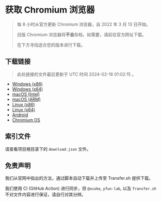 # 获取 Chromium 浏览器

> 每 8 小时从官方更新 Chromium 浏览器，自 2022 年 3 月 13 日开始。
> 
> 旧版 Chromium 浏览器将**不会**存档，如需要，请前往官方网址下载。
>
> 在下方寻找适合您的版本进行下载。

## 下载链接

> 此处链接的文件最后更新于 UTC 时间 2024-02-16 01:02:15
。

- [Windows (x86)](https://transfer.sh/YmQJkkJ3iI/Win.zip)
- [Windows (x64)](https://transfer.sh/gzUxyyfYFF/Win_x64.zip)
- [macOS (Intel)](https://transfer.sh/zb6j3EkBb0/Mac.zip)
- [macOS (ARM)](https://transfer.sh/V4t6rx5PXc/Mac_Arm.zip)
- [Linux (x86)](https://transfer.sh/grWEH1JJ8U/Linux.zip)
- [Linux (x64)](https://transfer.sh/tMLP5irBKL/Linux_x64.zip)
- [Android](https://transfer.sh/e6VrNSWq0Y/Android.zip)
- [Chromium OS](https://transfer.sh/YXOrBrcl12/Linux_ChromiumOS_Full.zip)

## 索引文件

请查看项目根目录下的 `download.json` 文件。

## 免责声明

我们从官网中指出的方法，通过脚本自动下载并上传至 Transfer.sh 提供下载。

我们使用 CI (GitHub Action) 进行同步，但 `@ocoke`, `yfun-lab`, 以及 `Transfer.sh` 不对文件内容进行保证，请自行对其分辨。
